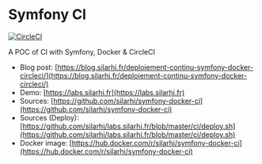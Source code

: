 # Symfony CI
[![CircleCI](https://circleci.com/gh/silarhi/symfony-docker-ci.svg?style=svg)](https://circleci.com/gh/silarhi/symfony-docker-ci)

A POC of CI with Symfony, Docker & CircleCI

* Blog post: [https://blog.silarhi.fr/deploiement-continu-symfony-docker-circleci/](https://blog.silarhi.fr/deploiement-continu-symfony-docker-circleci/)
* Demo: [https://labs.silarhi.fr](https://labs.silarhi.fr)
* Sources: [https://github.com/silarhi/symfony-docker-ci](https://github.com/silarhi/symfony-docker-ci)
* Sources (Deploy): [https://github.com/silarhi/labs.silarhi.fr/blob/master/ci/deploy.sh](https://github.com/silarhi/labs.silarhi.fr/blob/master/ci/deploy.sh)
* Docker image: [https://hub.docker.com/r/silarhi/symfony-docker-ci](https://hub.docker.com/r/silarhi/symfony-docker-ci)
